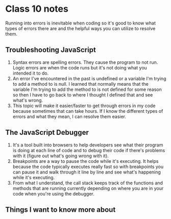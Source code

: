 # Class 10 notes

Running into errors is inevitable when coding so it's good to know what types of errors there are and the helpful ways you can utilize to resolve them.

## Troubleshooting JavaScript

1. Syntax errors are spelling errors. They cause the program to not run. Logic errors are when the code runs but it's not doing what you intended it to do.
2. An error I've encountered in the past is undefined or a variable I'm trying to add a method to is null. I learned that normally means that the variable I'm trying to add the method to is not defined for some reason so then I have to go back to where I thought I defined that and see what's wrong.
3. This topic will make it easier/faster to get through errors in my code because sometimes that can take hours. If I know the different types of errors and what they mean, I can resolve them easier.

## The JavaScript Debugger

1. It's a tool built into browsers to help developers see what their program is doing at each line of code and to debug their code if there's problems with it (figure out what's going wrong with it).
2. Breakpoints are a way to pause the code while it's executing. It helps because the code typically executes really fast so with breakpoints you can pause it and walk through it line by line and see what's happening while it's executing.
3. From what I understand, the call stack keeps track of the functions and methods that are running currently depending on where you are in your code when you're using the debugger.

## Things I want to know more about
